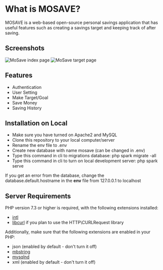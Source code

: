 # What is MOSAVE?
MOSAVE is a web-based open-source personal savings application that has useful features such as creating a savings target and keeping track of after saving.

## Screenshots
![MoSave index page](https://ik.imagekit.io/bcdeh9gg1p3/MoSave/MoSave1_gmwUwz4KD.png)
![MoSave target page](https://ik.imagekit.io/bcdeh9gg1p3/MoSave/MoSave2_ur-H8Spl9.png)

## Features
* Authentication
* User Setting
* Make Target/Goal
* Save Money
* Saving History

## Installation on Local

* Make sure you have turned on Apache2 and MySQL
* Clone this repository to your local computer/server
* Rename the env file to .env
* Create new database with name mosave (can be changed in .env)
* Type this command in cli to migrations database: php spark migrate -all
* Type this command in cli to turn on local development server: php spark serve

If you get an error from the database, change the database.default.hostname in the **env** file from 127.0.0.1 to localhost

## Server Requirements

PHP version 7.3 or higher is required, with the following extensions installed:

- [intl](http://php.net/manual/en/intl.requirements.php)
- [libcurl](http://php.net/manual/en/curl.requirements.php) if you plan to use the HTTP\CURLRequest library

Additionally, make sure that the following extensions are enabled in your PHP:

- json (enabled by default - don't turn it off)
- [mbstring](http://php.net/manual/en/mbstring.installation.php)
- [mysqlnd](http://php.net/manual/en/mysqlnd.install.php)
- xml (enabled by default - don't turn it off)
